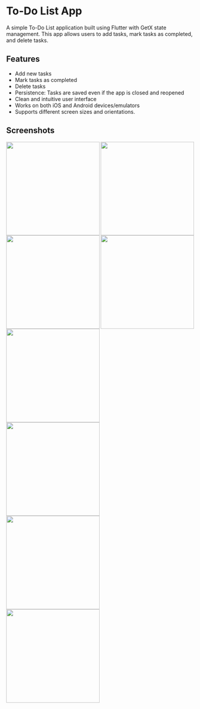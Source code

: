 # To-Do List App

A simple To-Do List application built using Flutter with GetX state management. This app allows users to add tasks, mark tasks as completed, and delete tasks.

## Features

- Add new tasks
- Mark tasks as completed
- Delete tasks
- Persistence: Tasks are saved even if the app is closed and reopened
- Clean and intuitive user interface
- Works on both iOS and Android devices/emulators
- Supports different screen sizes and orientations.

## Screenshots
<img align="left" src="https://github.com/TushalKaklottar/to_do_list/assets/113959965/ab492dc9-c80d-48f7-9a3a-8b064a8a27e4" width="250px">
<img align="left" src="https://github.com/TushalKaklottar/to_do_list/assets/113959965/e249216a-1f03-415c-83be-66e02e8fb9f7" width="250px">
<img src="https://github.com/TushalKaklottar/to_do_list/assets/113959965/d9e0220d-bac2-46bb-82ad-99c789e6c2fb" width="250px">

<img align="left" src="https://github.com/TushalKaklottar/to_do_list/assets/113959965/53aa124e-6a9f-43c9-8163-96419dacbe1f" width="250px">
<img align="left" src="https://github.com/TushalKaklottar/to_do_list/assets/113959965/966ede64-e92d-4b9c-85f2-ceb9c184f0f2" width="250px">
<img src="https://github.com/TushalKaklottar/to_do_list/assets/113959965/17edd315-2d94-43c7-9c82-6feb847aecf3" width="250px">

<img align="left" src="https://github.com/TushalKaklottar/to_do_list/assets/113959965/7ddd0767-674d-4d06-9dd3-d463ca1b5a11" width="250px">
<img align="left" src="https://github.com/TushalKaklottar/to_do_list/assets/113959965/da377a84-49d2-4a3c-be2a-e6408ad29622" width="250px">




